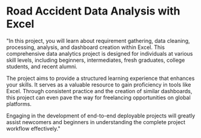 # Road Accident Data Analysis with Excel
"In this project, you will learn about requirement gathering, data cleaning, processing, analysis, and dashboard creation within Excel. This comprehensive data analytics project is designed for individuals at various skill levels, including beginners, intermediates, fresh graduates, college students, and recent alumni.

The project aims to provide a structured learning experience that enhances your skills. It serves as a valuable resource to gain proficiency in tools like Excel. Through consistent practice and the creation of similar dashboards, this project can even pave the way for freelancing opportunities on global platforms.

Engaging in the development of end-to-end deployable projects will greatly assist newcomers and beginners in understanding the complete project workflow effectively."
